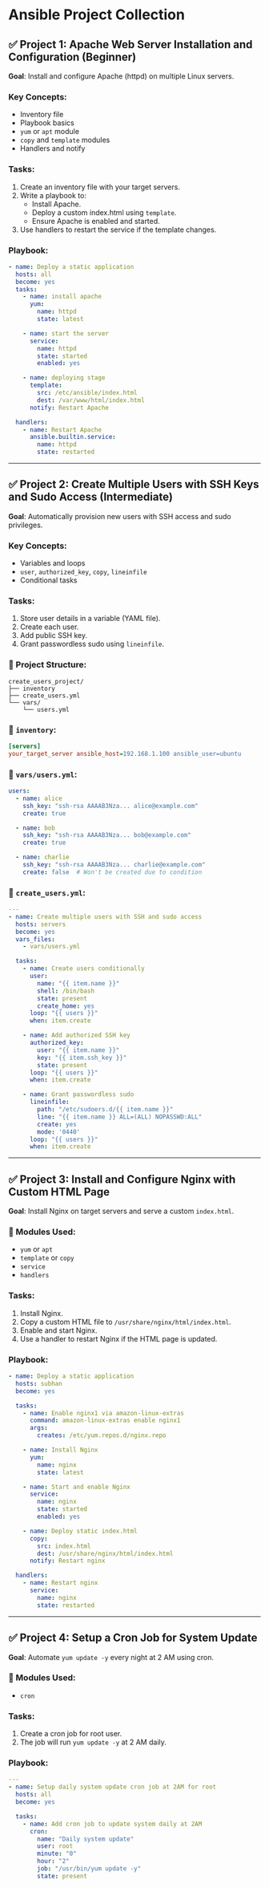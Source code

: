 
# Ansible Project Collection

## ✅ Project 1: Apache Web Server Installation and Configuration (Beginner)

**Goal**: Install and configure Apache (httpd) on multiple Linux servers.

### Key Concepts:
- Inventory file
- Playbook basics
- `yum` or `apt` module
- `copy` and `template` modules
- Handlers and notify

### Tasks:
1. Create an inventory file with your target servers.
2. Write a playbook to:
   - Install Apache.
   - Deploy a custom index.html using `template`.
   - Ensure Apache is enabled and started.
3. Use handlers to restart the service if the template changes.

### Playbook:
```yaml
- name: Deploy a static application
  hosts: all
  become: yes
  tasks:
    - name: install apache
      yum:
        name: httpd
        state: latest

    - name: start the server
      service:
        name: httpd
        state: started
        enabled: yes

    - name: deploying stage
      template:
        src: /etc/ansible/index.html
        dest: /var/www/html/index.html
      notify: Restart Apache

  handlers:
    - name: Restart Apache
      ansible.builtin.service:
        name: httpd
        state: restarted
```

---

## ✅ Project 2: Create Multiple Users with SSH Keys and Sudo Access (Intermediate)

**Goal**: Automatically provision new users with SSH access and sudo privileges.

### Key Concepts:
- Variables and loops
- `user`, `authorized_key`, `copy`, `lineinfile`
- Conditional tasks

### Tasks:
1. Store user details in a variable (YAML file).
2. Create each user.
3. Add public SSH key.
4. Grant passwordless sudo using `lineinfile`.

### 📁 Project Structure:
```
create_users_project/
├── inventory
├── create_users.yml
└── vars/
    └── users.yml
```

### 📘 `inventory`:
```ini
[servers]
your_target_server ansible_host=192.168.1.100 ansible_user=ubuntu
```

### 📘 `vars/users.yml`:
```yaml
users:
  - name: alice
    ssh_key: "ssh-rsa AAAAB3Nza... alice@example.com"
    create: true

  - name: bob
    ssh_key: "ssh-rsa AAAAB3Nza... bob@example.com"
    create: true

  - name: charlie
    ssh_key: "ssh-rsa AAAAB3Nza... charlie@example.com"
    create: false  # Won't be created due to condition
```

### 📘 `create_users.yml`:
```yaml
---
- name: Create multiple users with SSH and sudo access
  hosts: servers
  become: yes
  vars_files:
    - vars/users.yml

  tasks:
    - name: Create users conditionally
      user:
        name: "{{ item.name }}"
        shell: /bin/bash
        state: present
        create_home: yes
      loop: "{{ users }}"
      when: item.create

    - name: Add authorized SSH key
      authorized_key:
        user: "{{ item.name }}"
        key: "{{ item.ssh_key }}"
        state: present
      loop: "{{ users }}"
      when: item.create

    - name: Grant passwordless sudo
      lineinfile:
        path: "/etc/sudoers.d/{{ item.name }}"
        line: "{{ item.name }} ALL=(ALL) NOPASSWD:ALL"
        create: yes
        mode: '0440'
      loop: "{{ users }}"
      when: item.create
```

---

## ✅ Project 3: Install and Configure Nginx with Custom HTML Page

**Goal**: Install Nginx on target servers and serve a custom `index.html`.

### 🔧 Modules Used:
- `yum` or `apt`
- `template` or `copy`
- `service`
- `handlers`

### Tasks:
1. Install Nginx.
2. Copy a custom HTML file to `/usr/share/nginx/html/index.html`.
3. Enable and start Nginx.
4. Use a handler to restart Nginx if the HTML page is updated.

### Playbook:
```yaml
- name: Deploy a static application
  hosts: subhan
  become: yes

  tasks:
    - name: Enable nginx1 via amazon-linux-extras
      command: amazon-linux-extras enable nginx1
      args:
        creates: /etc/yum.repos.d/nginx.repo

    - name: Install Nginx
      yum:
        name: nginx
        state: latest

    - name: Start and enable Nginx
      service:
        name: nginx
        state: started
        enabled: yes

    - name: Deploy static index.html
      copy:
        src: index.html
        dest: /usr/share/nginx/html/index.html
      notify: Restart nginx

  handlers:
    - name: Restart nginx
      service:
        name: nginx
        state: restarted
```

---

## ✅ Project 4: Setup a Cron Job for System Update

**Goal**: Automate `yum update -y` every night at 2 AM using cron.

### 🔧 Modules Used:
- `cron`

### Tasks:
1. Create a cron job for root user.
2. The job will run `yum update -y` at 2 AM daily.

### Playbook:
```yaml
---
- name: Setup daily system update cron job at 2AM for root
  hosts: all
  become: yes

  tasks:
    - name: Add cron job to update system daily at 2AM
      cron:
        name: "Daily system update"
        user: root
        minute: "0"
        hour: "2"
        job: "/usr/bin/yum update -y"
        state: present
```
